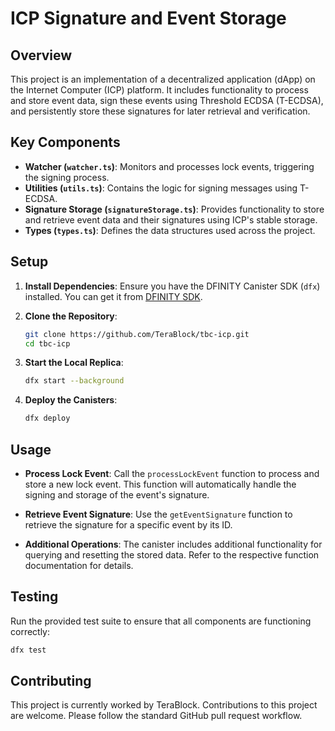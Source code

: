 # ICP Signature and Event Storage

## Overview

This project is an implementation of a decentralized application (dApp) on the Internet Computer (ICP) platform. It includes functionality to process and store event data, sign these events using Threshold ECDSA (T-ECDSA), and persistently store these signatures for later retrieval and verification.

## Key Components

- **Watcher (`watcher.ts`)**: Monitors and processes lock events, triggering the signing process.
- **Utilities (`utils.ts`)**: Contains the logic for signing messages using T-ECDSA.
- **Signature Storage (`signatureStorage.ts`)**: Provides functionality to store and retrieve event data and their signatures using ICP's stable storage.
- **Types (`types.ts`)**: Defines the data structures used across the project.

## Setup

1. **Install Dependencies**:
   Ensure you have the DFINITY Canister SDK (`dfx`) installed. You can get it from [DFINITY SDK](https://sdk.dfinity.org/docs/developers-guide/install-upgrade-remove.html).

2. **Clone the Repository**:
   ```bash
   git clone https://github.com/TeraBlock/tbc-icp.git
   cd tbc-icp
   ```

3. **Start the Local Replica**:
   ```bash
   dfx start --background
   ```

4. **Deploy the Canisters**:
   ```bash
   dfx deploy
   ```

## Usage

- **Process Lock Event**:
  Call the `processLockEvent` function to process and store a new lock event. This function will automatically handle the signing and storage of the event's signature.

- **Retrieve Event Signature**:
  Use the `getEventSignature` function to retrieve the signature for a specific event by its ID.

- **Additional Operations**:
  The canister includes additional functionality for querying and resetting the stored data. Refer to the respective function documentation for details.

## Testing

Run the provided test suite to ensure that all components are functioning correctly:

```bash
dfx test
```

## Contributing

This project is currently worked by TeraBlock. Contributions to this project are welcome. Please follow the standard GitHub pull request workflow.